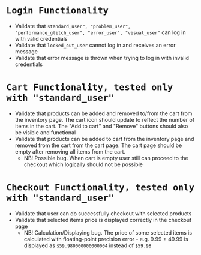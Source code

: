 # `Login Functionality`
- Validate that `standard_user", "problem_user", "performance_glitch_user", "error_user", "visual_user"` can log in with valid credentials
- Validate that `locked_out_user` cannot log in and receives an error message
- Validate that error message is thrown when trying to log in with invalid credentials



# `Cart Functionality, tested only with "standard_user"`
- Validate that products can be added and removed to/from the cart from the inventory page. The cart icon should update to reflect the number of items in the cart. The "Add to cart" and "Remove" buttons should also be visible and functional
- Validate that products can be added to cart from the inventory page and removed from the cart from the cart page. The cart page should be empty after removing all items from the cart.
  - NB! Possible bug. When cart is empty user still can proceed to the checkout which logically should not be possible

# `Checkout Functionality, tested only with "standard_user"`
- Validate that user can do successfully checkout with selected products
- Validate that selected items price is displayed correctly in the checkout page
  - NB! Calculation/Displaying bug. The price of some selected items is calculated with floating-point precision error - e.g. 9.99 + 49.99 is displayed as `$59.980000000000004` instead of `$59.98`
